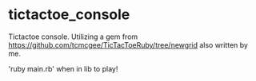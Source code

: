 tictactoe_console
=================

Tictactoe console.
Utilizing a gem from https://github.com/tcmcgee/TicTacToeRuby/tree/newgrid also written by me.

'ruby main.rb' when in lib to play!
